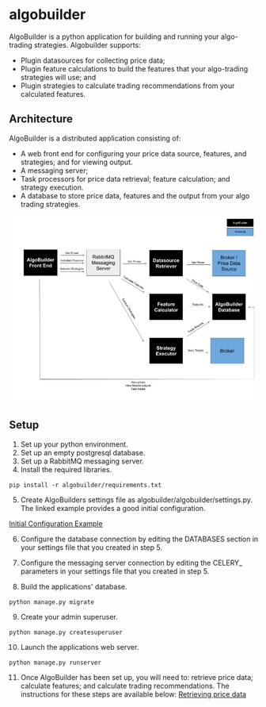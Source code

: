 # algobuilder
AlgoBuilder is a python application for building and running your algo-trading strategies. Algobuilder supports:
* Plugin datasources for collecting price data;
* Plugin feature calculations to build the features that your algo-trading strategies will use; and
* Plugin strategies to calculate trading recommendations from your calculated features.

## Architecture
AlgoBuilder is a distributed application consisting of:
* A web front end for configuring your price data source, features, and strategies; and for viewing output.
* A messaging server;
* Task processors for price data retrieval; feature calculation; and strategy execution.
* A database to store price data, features and the output from your algo trading strategies.

![AlgoBuilder Architecture](README/images/AlgoBuilder%20Architecture.jpg)
  
## Setup
1) Set up your python environment.
2) Set up an empty postgresql database.
3) Set up a RabbitMQ messaging server.   
4) Install the required libraries.

```shell
pip install -r algobuilder/requirements.txt
```

5) Create AlgoBuilders settings file as algobuilder/algobuilder/settings.py. The linked example provides a good initial configuration.

[Initial Configuration Example](README/examples/settings.py)

6) Configure the database connection by editing the DATABASES section in your settings file that you created in step 5.

7) Configure the messaging server connection by editing the CELERY_ parameters in your settings file that you created in step 5.

8) Build the applications' database.

```shell
python manage.py migrate
```

9) Create your admin superuser.
```shell
python manage.py createsuperuser
```

10) Launch the applications web server.
```shell
python manage.py runserver
```

11) Once AlgoBuilder has been set up, you will need to: retrieve price data; calculate features; and calculate trading recommendations. The instructions for these steps are available below:
[Retrieving price data](pricedata/README.md)
